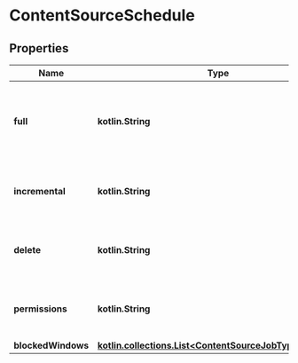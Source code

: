 
# ContentSourceSchedule

## Properties
Name | Type | Description | Notes
------------ | ------------- | ------------- | -------------
**full** | **kotlin.String** | How often a full data synchronization should be performed, as an ISO-8601 duration |  [optional]
**incremental** | **kotlin.String** | How often to synchronize new changes, as an ISO-8601 duration |  [optional]
**delete** | **kotlin.String** | How often to purge deleted documents, as an ISO-8601 duration |  [optional]
**permissions** | **kotlin.String** | How often to update user permissions, as an ISO-8601 duration |  [optional]
**blockedWindows** | [**kotlin.collections.List&lt;ContentSourceJobTypeWindow&gt;**](ContentSourceJobTypeWindow.md) |  |  [optional]



